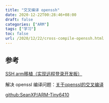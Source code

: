 ```yaml
---
title: "交叉编译 openssh"
date: 2020-12-22T00:28:46+08:00
draft: false
categories: ["ARM"]
tags: ["学习"]
toc: false
url: /2020/12/22/cross-compile-openssh.html
---
```


## 参考

[SSH arm移植（实现远程登录开发板）](https://blog.csdn.net/yangxuan12580/article/details/95207961)

解决 openssl 编译问题：[关于openssl的交叉编译](https://www.cnblogs.com/djw316/p/10786173.html)

[github:SeanXP/ARM-Tiny6410](https://github.com/SeanXP/ARM-Tiny6410/tree/master/linux/cross_compiler/arm-ssh)

